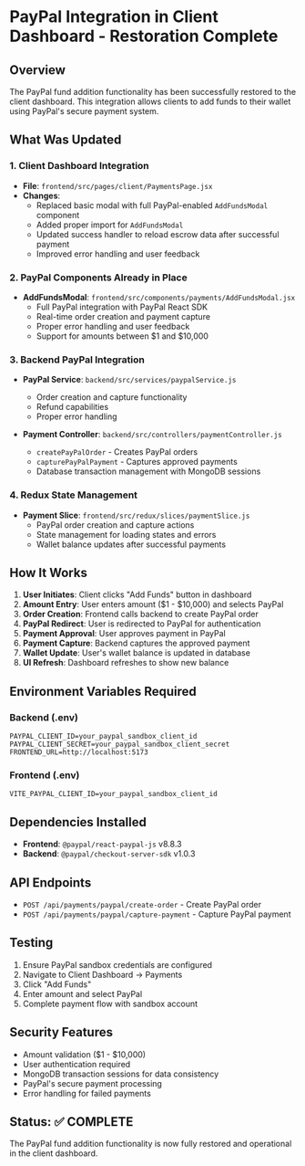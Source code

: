 # PayPal Integration in Client Dashboard - Restoration Complete

## Overview

The PayPal fund addition functionality has been successfully restored to the client dashboard. This integration allows clients to add funds to their wallet using PayPal's secure payment system.

## What Was Updated

### 1. Client Dashboard Integration

- **File**: `frontend/src/pages/client/PaymentsPage.jsx`
- **Changes**:
  - Replaced basic modal with full PayPal-enabled `AddFundsModal` component
  - Added proper import for `AddFundsModal`
  - Updated success handler to reload escrow data after successful payment
  - Improved error handling and user feedback

### 2. PayPal Components Already in Place

- **AddFundsModal**: `frontend/src/components/payments/AddFundsModal.jsx`
  - Full PayPal integration with PayPal React SDK
  - Real-time order creation and payment capture
  - Proper error handling and user feedback
  - Support for amounts between $1 and $10,000

### 3. Backend PayPal Integration

- **PayPal Service**: `backend/src/services/paypalService.js`

  - Order creation and capture functionality
  - Refund capabilities
  - Proper error handling

- **Payment Controller**: `backend/src/controllers/paymentController.js`
  - `createPayPalOrder` - Creates PayPal orders
  - `capturePayPalPayment` - Captures approved payments
  - Database transaction management with MongoDB sessions

### 4. Redux State Management

- **Payment Slice**: `frontend/src/redux/slices/paymentSlice.js`
  - PayPal order creation and capture actions
  - State management for loading states and errors
  - Wallet balance updates after successful payments

## How It Works

1. **User Initiates**: Client clicks "Add Funds" button in dashboard
2. **Amount Entry**: User enters amount ($1 - $10,000) and selects PayPal
3. **Order Creation**: Frontend calls backend to create PayPal order
4. **PayPal Redirect**: User is redirected to PayPal for authentication
5. **Payment Approval**: User approves payment in PayPal
6. **Payment Capture**: Backend captures the approved payment
7. **Wallet Update**: User's wallet balance is updated in database
8. **UI Refresh**: Dashboard refreshes to show new balance

## Environment Variables Required

### Backend (.env)

```env
PAYPAL_CLIENT_ID=your_paypal_sandbox_client_id
PAYPAL_CLIENT_SECRET=your_paypal_sandbox_client_secret
FRONTEND_URL=http://localhost:5173
```

### Frontend (.env)

```env
VITE_PAYPAL_CLIENT_ID=your_paypal_sandbox_client_id
```

## Dependencies Installed

- **Frontend**: `@paypal/react-paypal-js` v8.8.3
- **Backend**: `@paypal/checkout-server-sdk` v1.0.3

## API Endpoints

- `POST /api/payments/paypal/create-order` - Create PayPal order
- `POST /api/payments/paypal/capture-payment` - Capture PayPal payment

## Testing

1. Ensure PayPal sandbox credentials are configured
2. Navigate to Client Dashboard → Payments
3. Click "Add Funds"
4. Enter amount and select PayPal
5. Complete payment flow with sandbox account

## Security Features

- Amount validation ($1 - $10,000)
- User authentication required
- MongoDB transaction sessions for data consistency
- PayPal's secure payment processing
- Error handling for failed payments

## Status: ✅ COMPLETE

The PayPal fund addition functionality is now fully restored and operational in the client dashboard.
